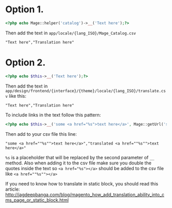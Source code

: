 

Option 1.
=========================
```php
<?php echo Mage::helper('catalog')->__('Text here');?>
```
Then add the text in ```app/locale/{lang_ISO}/Mage_Catalog.csv```
```
"Text here","Translation here"
```
Option 2.
=========================
```php
<?php echo $this->__('Text here');?>
```

Then add the text in ```app/design/frontend/{interface}/{theme}/locale/{lang_ISO}/translate.csv``` like this:
```
"Text here","Translation here"
```

To include links in the text follow this pattern:
```php
<?php echo $this->__('some <a href="%s">text here</a>', Mage::getUrl('some/url/here'));
```
Then add to your csv file this line:
```
"some <a href=""%s"">text here</a>","translated <a href=""%s"">text here</a>"
```
```%s``` is a placeholder that will be replaced by the second parameter of ```__``` method.
Also when adding it to the csv file make sure you double the quotes inside the text so ```<a href="%s"></a>``` should be added to the csv file like ```<a href=""%s""></a>```

If you need to know how to translate in static block, you should read this article:
http://jagdeepbanga.com/blog/magento_how_add_translation_ability_into_cms_page_or_static_block.html
